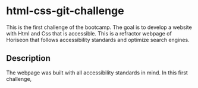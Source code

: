 # html-css-git-challenge
This is the first challenge of the bootcamp. The goal is to develop a website with Html and Css that is accessible. This is a refractor webpage of Horiseon that follows accessibility standards and optimize search engines.
## Description
The webpage was built with all accessibility standards in mind. In this first challenge, 